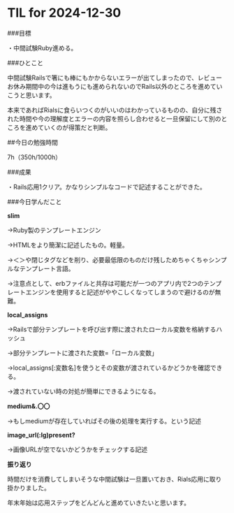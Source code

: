 # TIL for 2024-12-30

###目標

・中間試験Ruby進める。


###ひとこと

中間試験Railsで箸にも棒にもかからないエラーが出てしまったので、レビューお休み期間中の今は進もうにも進められないのでRails以外のところを進めていこうと思います。

本来であればRialsに食らいつくのがいいのはわかっているものの、自分に残された時間や今の理解度とエラーの内容を照らし合わせると一旦保留にして別のところを進めていくのが得策だと判断。

##今日の勉強時間

7h（350h/1000h）


###成果

・Rails応用1クリア。かなりシンプルなコードで記述することができた。

###今日学んだこと

**slim**

→Ruby製のテンプレートエンジン

→HTMLをより簡潔に記述したもの。軽量。

→＜＞や閉じタグなどを削り、必要最低限のものだけ残しためちゃくちゃシンプルなテンプレート言語。

→注意点として、erbファイルと共存は可能だが一つのアプリ内で2つのテンプレートエンジンを使用すると記述がややこしくなってしまうので避けるのが無難。


**local_assigns**

→Railsで部分テンプレートを呼び出す際に渡されたローカル変数を格納するハッシュ

→部分テンプレートに渡された変数=「ローカル変数」

→local_assigns[:変数名]を使うとその変数が渡されているかどうかを確認できる。

→渡されていない時の対処が簡単にできるようになる。


**medium&.〇〇**

→もしmediumが存在していればその後の処理を実行する。という記述

**image_url(:lg)present?**

→画像URLが空でないかどうかをチェックする記述


**振り返り**

時間だけを消費してしまいそうな中間試験は一旦置いておき、Rials応用に取り掛かりました。

年末年始は応用ステップをどんどんと進めていきたいと思います。
